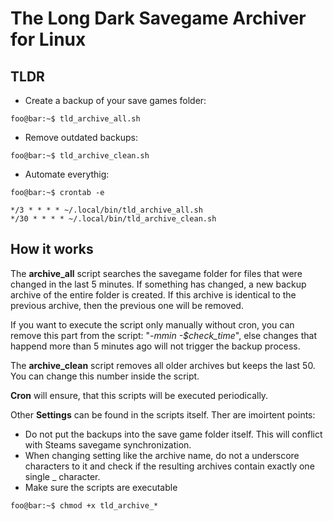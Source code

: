 # The Long Dark Savegame Archiver for Linux
## TLDR
* Create a backup of your save games folder:
```console
foo@bar:~$ tld_archive_all.sh
```
* Remove outdated backups:
 ```console
foo@bar:~$ tld_archive_clean.sh
```
* Automate everythig:
```console
foo@bar:~$ crontab -e
```
```
*/3 * * * * ~/.local/bin/tld_archive_all.sh
*/30 * * * * ~/.local/bin/tld_archive_clean.sh 
```
## How it works
The **archive_all** script searches the savegame folder for files that were changed in the last 5 minutes. If something has changed, a new backup archive of the entire folder is created. If this archive is identical to the previous archive, then the previous one will be removed.

If you want to execute the script only manually without cron, you can remove this part from the script: "_-mmin -$check_time_", else changes that happend more than 5 minutes ago will not trigger the backup process. 

The **archive_clean** script removes all older archives but keeps the last 50. You can change this number inside the script.

**Cron** will ensure, that this scripts will be executed periodically.

Other **Settings** can be found in the scripts itself. Ther are imoirtent points:
* Do not put the backups into the save game folder itself. This will conflict with Steams savegame synchronization. 
* When changing setting like the archive name, do not a underscore characters to it and check if the resulting archives contain exactly one single _ character.
* Make sure the scripts are executable
```console
foo@bar:~$ chmod +x tld_archive_*
```
